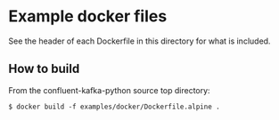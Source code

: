 # Example docker files

See the header of each Dockerfile in this directory for what is included.


## How to build

From the confluent-kafka-python source top directory:

    $ docker build -f examples/docker/Dockerfile.alpine .
